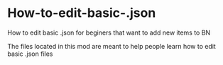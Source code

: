 # How-to-edit-basic-.json
 How to edit basic .json for beginers that want to add new items to BN

The files located in this mod are meant to help people learn how to edit basic .json files
